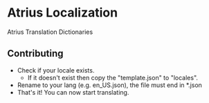 # Atrius Localization

Atrius Translation Dictionaries

## Contributing

* Check if your locale exists.
  * If it doesn't exist then copy the "template.json" to "locales".
* Rename to your lang (e.g. en_US.json), the file must end in *.json
* That's it! You can now start translating.

